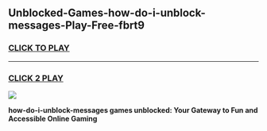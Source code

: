 
## Unblocked-Games-how-do-i-unblock-messages-Play-Free-fbrt9
<h3>
<a href="https://premium76.site?title=how-do-i-unblock-messages&ref=12A">CLICK TO PLAY</a></h3>
<hr>

<h3>
<a href="https://premium76.site?title=how-do-i-unblock-messages&ref=12A">CLICK 2 PLAY</a>
  
</h3>

<a href="https://premium76.site?title=how-do-i-unblock-messages&ref=12A"><img src="https://clearcache.store/games.png"></a>


**how-do-i-unblock-messages games unblocked: Your Gateway to Fun and Accessible Online Gaming**
